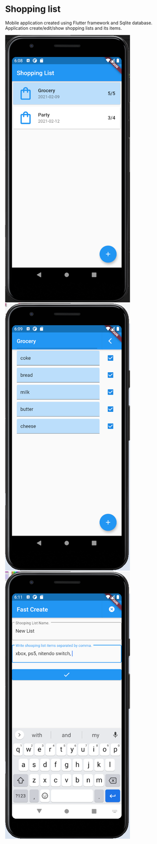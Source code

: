# Shopping list

Mobile application created using Flutter framework and Sqlite database. Application create/edit/show shopping lists and its items.

![Main Window](/assets/main_window.png)
![Shopping List Window](/assets/shoppingList_window.png)
![Create Window](/assets/create_window.png)